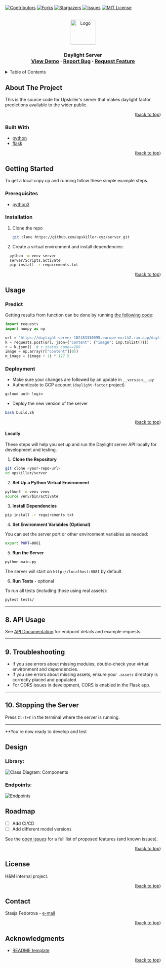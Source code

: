 <a name="readme-top"></a>

[![Contributors][contributors-shield]][contributors-url]
[![Forks][forks-shield]][forks-url]
[![Stargazers][stars-shield]][stars-url]
[![Issues][issues-shield]][issues-url]
[![MIT License][license-shield]][license-url]



<!-- PROJECT LOGO -->
<br />
<div align="center">
  <a href="https://github.com/upskiller-xyz/server">
    <img src="../assets/.docs/logo.svg" alt="Logo" width="80" height="80">
  </a>

  <h3 align="center" Store Visibility </h3>

  <p align="center">
    Daylight Server
    <br />
    <a href="https://github.com/upskiller-xyz/server">View Demo</a>
    ·
    <a href="https://github.com/upskiller-xyz/server/issues">Report Bug</a>
    ·
    <a href="https://github.com/upskiller-xyz/server/issues">Request Feature</a>
  </p>
</div>



<!-- TABLE OF CONTENTS -->
<details>
  <summary>Table of Contents</summary>
  <ol>
    <li>
      <a href="#about-the-project">About The Project</a>
      <ul>
        <li><a href="#built-with">Built With</a></li>
      </ul>
    </li>
    <li>
      <a href="#getting-started">Getting Started</a>
      <ul>
        <li><a href="#prerequisites">Prerequisites</a></li>
        <li><a href="#installation">Installation</a></li>
      </ul>
    </li>
    <li><a href="#usage">Usage</a>
        <li><a href="#deployment">Usage</a></li>
    </li>
    <li><a href="#design">Design</a></li>
    <li><a href="#roadmap">Roadmap</a></li>
    <li><a href="#license">License</a></li>
    <li><a href="#contact">Contact</a></li>
    <li><a href="#acknowledgments">Acknowledgments</a></li>
  </ol>
</details>



<!-- ABOUT THE PROJECT -->
## About The Project

This is the source code for Upskiller's server that makes daylight factor predictions available to the wider public.


<p align="right">(<a href="#readme-top">back to top</a>)</p>



### Built With

* [python](https://www.python.org/)
* [flask](https://flask.palletsprojects.com/)

<p align="right">(<a href="#readme-top">back to top</a>)</p>



<!-- GETTING STARTED -->
## Getting Started

To get a local copy up and running follow these simple example steps.

### Prerequisites


* [python3](https://www.python.org/downloads/)

### Installation

1. Clone the repo
   ```sh
   git clone https://github.com/upskiller-xyz/server.git
   ```
1. Create a virtual environment and install dependencies:
```sh
  python -m venv server
  server/Scripts.activate
  pip install -r requirements.txt
```


<p align="right">(<a href="#readme-top">back to top</a>)</p>

<!-- USAGE EXAMPLES -->
## Usage

### Predict

Getting results from function can be done by running [the following code](./demo.ipynb):

```py
import requests
import numpy as np

url = "https://daylight-server-182483330095.europe-north2.run.app/daylight_factor"
k = requests.post(url, json={"content": {"image": inp.tolist()}})
r = k.json()  # r.status_code==200
image = np.array(r["content"][0])
n_image = (image + 1) * 127.5

```

### Deployment

* Make sure your changes are followed by an update in ```__version__.py```
* Authenticate to GCP account (```daylight-factor``` project)
```sh
gcloud auth login
```
* Deploy the new version of the server
```sh
bash build.sh
```

<p align="right">(<a href="#readme-top">back to top</a>)</p>

#### Locally

These steps will help you set up and run the Daylight server API locally for development and testing.

1. **Clone the Repository**

  ```bash
  git clone <your-repo-url>
  cd upskiller/server
  ```
2. **Set Up a Python Virtual Environment**

  ```bash
  python3 -m venv venv
  source venv/bin/activate
  ```
3. **Install Dependencies**

  ```bash
  pip install -r requirements.txt
  ```
4. **Set Environment Variables (Optional)**

  You can set the server port or other environment variables as needed:

  ```bash
  export PORT=8081
  ```

5. **Run the Server**

  ```bash
  python main.py
  ```

  The server will start on `http://localhost:8081` by default.

6. **Run Tests** - optional

  To run all tests (including those using real assets):

  ```bash
  pytest tests/
  ```

---

## 8. **API Usage**

See [API Documentation](./API_DOCUMENTATION.md) for endpoint details and example requests.

---

## 9. **Troubleshooting**

- If you see errors about missing modules, double-check your virtual environment and dependencies.
- If you see errors about missing assets, ensure your `.assets` directory is correctly placed and populated.
- For CORS issues in development, CORS is enabled in the Flask app.

---

## 10. **Stopping the Server**

Press `Ctrl+C` in the terminal where the server is running.

---

**You're now ready to develop and test


<!-- DESIGN -->
## Design

### Library: 

![Class Diagram: Components](../assets/.docs/library.svg)

### Endpoints: 

![Endpoints](../assets/.docs/endpoints.svg)

<!-- ROADMAP -->
## Roadmap

- [ ] Add CI/CD
- [ ] Add different model versions

See the [open issues](https://github.com/upskiller-xyz/server/issues) for a full list of proposed features (and known issues).

<p align="right">(<a href="#readme-top">back to top</a>)</p>


<!-- LICENSE -->
## License

H&M internal project.

<p align="right">(<a href="#readme-top">back to top</a>)</p>


## Contact

Stasja Fedorova - [e-mail](mailto:stasya.fedorova@upskiller.xyz)


<p align="right">(<a href="#readme-top">back to top</a>)</p>

<!-- ACKNOWLEDGMENTS -->
## Acknowledgments

* [README template](https://github.com/othneildrew/Best-README-Template)

<p align="right">(<a href="#readme-top">back to top</a>)</p>



<!-- MARKDOWN LINKS & IMAGES -->
<!-- https://www.markdownguide.org/basic-syntax/#reference-style-links -->
[contributors-shield]: https://img.shields.io/github/contributors/upskiller-xyz/server.svg?style=for-the-badge
[contributors-url]: https://github.com/upskiller-xyz/server/graphs/contributors
[forks-shield]: https://img.shields.io/github/forks/upskiller-xyz/server.svg?style=for-the-badge
[forks-url]: https://github.com/upskiller-xyz/server/network/members
[stars-shield]: https://img.shields.io/github/stars/upskiller-xyz/server.svg?style=for-the-badge
[stars-url]: https://github.com/upskiller-xyz/server/stargazers
[issues-shield]: https://img.shields.io/github/issues/upskiller-xyz/server.svg?style=for-the-badge
[issues-url]: https://github.com/upskiller-xyz/server/issues
[license-shield]: https://img.shields.io/github/license/upskiller-xyz/server.svg?style=for-the-badge
[license-url]: https://github.com/upskiller-xyz/server/blob/master/LICENSE.txt
[product-screenshot]: assets/screenshot.png